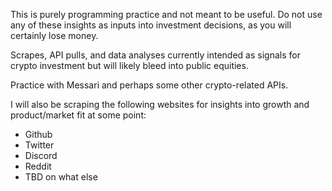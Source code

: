 This is purely programming practice and not meant to be useful. Do not use any of these insights as inputs into investment decisions, as you will certainly lose money.

Scrapes, API pulls, and data analyses currently intended as signals for crypto investment but will likely bleed into public equities.

Practice with Messari and perhaps some other crypto-related APIs.

I will also be scraping the following websites for insights into growth and product/market fit at some point:
- Github
- Twitter
- Discord
- Reddit
- TBD on what else
